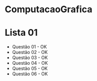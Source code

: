 # ComputacaoGrafica

# Lista 01

* Questão 01 - OK
* Questão 02 - OK
* Questão 03 - OK
* Questão 04 - OK
* Questão 05 - OK
* Questão 06 - OK
